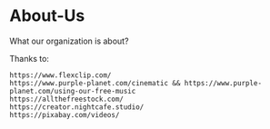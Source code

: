 # About-Us
What our organization is about?

Thanks to:

```
https://www.flexclip.com/
https://www.purple-planet.com/cinematic && https://www.purple-planet.com/using-our-free-music
https://allthefreestock.com/
https://creator.nightcafe.studio/
https://pixabay.com/videos/
```
